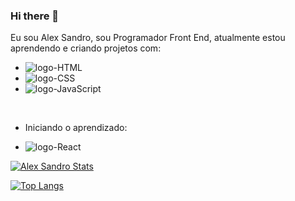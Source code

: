 ### Hi there 👋

Eu sou Alex Sandro, sou Programador Front End, atualmente estou aprendendo e criando projetos com:

  - <img src="https://img.shields.io/badge/HTML5-E34F26?style=for-the-badge&logo=html5&logoColor=white" alt="logo-HTML"> 
  - <img src="https://img.shields.io/badge/CSS3-1572B6?style=for-the-badge&logo=css3&logoColor=white" alt="logo-CSS"> 
  - <img src="https://img.shields.io/badge/JavaScript-323330?style=for-the-badge&logo=javascript&logoColor=F7DF1E" alt="logo-JavaScript">
  
  <br>
  
  - Iniciando o aprendizado:
 
  - <img src="https://img.shields.io/badge/React-20232A?style=for-the-badge&logo=react&logoColor=61DAFB" alt="logo-React">
  
  
 [![Alex Sandro Stats](https://github-readme-stats.vercel.app/api?username=AlexSCS)](https://github.com/anuraghazra/github-readme-stats)

[![Top Langs](https://github-readme-stats.vercel.app/api/top-langs/?username=AlexSCS)](https://github.com/anuraghazra/github-readme-stats)
  
<!--
**AlexSCS/AlexSCS** is a ✨ _special_ ✨ repository because its `README.md` (this file) appears on your GitHub profile.

Here are some ideas to get you started:

- 🔭 I’m currently working on ...
- 🌱 I’m currently learning ...
- 👯 I’m looking to collaborate on ...
- 🤔 I’m looking for help with ...
- 💬 Ask me about ...
- 📫 How to reach me: ...
- 😄 Pronouns: ...
- ⚡ Fun fact: ...
-->
